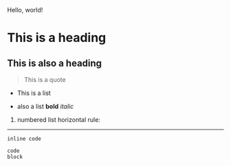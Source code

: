 Hello, world! 
# This is a heading
## This is also a heading
> This is a quote
* This is a list
- also a list
**bold**
*italic*
1. numbered list
horizontal rule: 
---
`inline code `
```
code 
block
```
